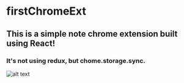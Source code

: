 # firstChromeExt
## This is a simple note chrome extension built using React!

### It's not using redux, but chome.storage.sync.

![alt text](https://github.com/GavinThomas1192/firstChromeExt/tree/master/src/assets/ss.jpg "screenshot")